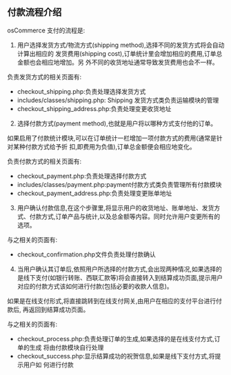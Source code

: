 ## 付款流程介绍

osCommerce 支付的流程是:

1. 用户选择发货方式/物流方式(shipping method),选择不同的发货方式将会自动计算出相应的
发货费用(shipping cost),订单统计里会增加相应的费用,订单总金额也会相应地增加。另 外不同的收货地址通常导致发货费用也会不一样。

  负责发货方式的相关页面有:
  - checkout_shipping.php:负责处理选择发货方式
  - includes/classes/shipping.php: Shipping 发货方式类负责运输模块的管理
  - checkout_shipping_address.php:负责处理变更收货地址

2. 选择付款方式(payment method),也就是用户将以哪种方式支付他的订单。

  如果启用了付款统计模块,可以在订单统计一栏增加一项付款方式的费用(通常是针对某种付款方式给予折 扣,即费用为负值),订单总金额便会相应地变化。

  负责付款方式的相关页面有:
  - checkout_payment.php:负责处理选择付款方式
  - includes/classes/payment.php:payment付款方式类负责管理所有付款模块
  - checkout_payment_address.php:负责处理变更账单地址

3. 用户确认付款信息,在这个步骤里,将显示用户的收货地址、账单地址、发货方式、付款方式,订单产品与统计,以及总金额等内容。同时允许用户变更所有的选项。

  与之相关的页面有:
  - checkout_confirmation.php文件负责处理付款确认
  
4. 当用户确认其订单后,依照用户所选择的付款方式,会出现两种情况,如果选择的是线下支付(如银行转账、西联汇款等)将会直接转入到结算成功页面,提示用户对应的付款方式该如何进行付款(包括必要的收款人信息)。

  如果是在线支付形式,将直接跳转到在线支付网关,由用户在相应的支付平台进行付款后, 再返回到结算成功页面。

  与之相关的页面有:

  - checkout_process.php:负责处理订单的生成,如果选择的是在线支付方式,订单的生成 将由付款模块自行处理
  - checkout_success.php:显示结算成功的祝贺信息,如果是线下支付方式,将提示用户如 何进行付款